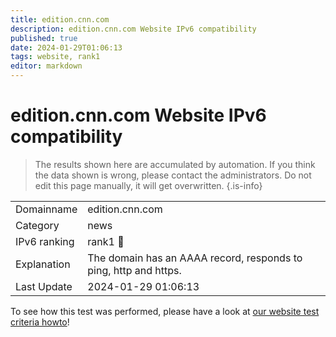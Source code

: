 ```yaml
---
title: edition.cnn.com
description: edition.cnn.com Website IPv6 compatibility
published: true
date: 2024-01-29T01:06:13
tags: website, rank1
editor: markdown
---
```


# edition.cnn.com Website IPv6 compatibility

> The results shown here are accumulated by automation. If you think the data shown is wrong, please contact the administrators. 
> Do not edit this page manually, it will get overwritten.
{.is-info}


|   |   |
| - | - |
| Domainname | edition.cnn.com
| Category | news |
| IPv6 ranking | rank1 :1st_place_medal: |
| Explanation | The domain has an AAAA record, responds to ping, http and https. |
| Last Update | 2024-01-29 01:06:13 |

To see how this test was performed, please have a look at [our website test criteria howto](/howto/testcriteria/website)!

